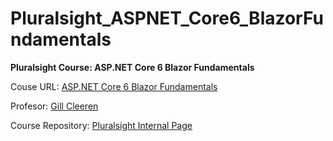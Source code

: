 # Pluralsight_ASPNET_Core6_BlazorFundamentals
**Pluralsight Course: ASP.NET Core 6 Blazor Fundamentals**

Couse URL: [ASP.NET Core 6 Blazor Fundamentals](https://app.pluralsight.com/library/courses/asp-dot-net-core-6-blazor-fundamentals/table-of-contents)

Profesor: [Gill Cleeren](https://app.pluralsight.com/profile/author/gill-cleeren)

Course Repository: [Pluralsight Internal Page](https://app.pluralsight.com/library/courses/asp-dot-net-core-6-blazor-fundamentals/exercise-files)
